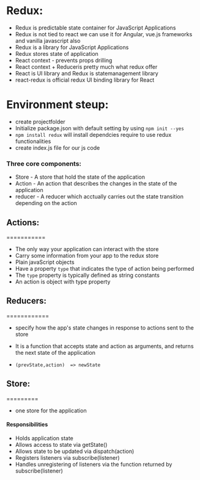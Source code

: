 # Redux:

+ Redux is predictable state container for JavaScript Applications
+ Redux is not tied to react we can use it for Angular,  vue.js frameworks and vanilla javascript also
+ Redux is a library for JavaScript Applications
+ Redux stores state of application
+ React context - prevents props drilling
+ React context + Reduceris pretty much what redux offer
+ React is UI library and Redux is statemanagement library
+ react-redux is official redux UI binding library for React

Environment steup:
==================
+ create projectfolder
+ Initialize package.json with default setting by using `npm init --yes`
+ `npm install redux` will install dependcies require to use redux functionalities
+ create index.js file for our js code

### Three core components:


+ Store  - A store that hold the state of the application
+ Action - An action that describes the changes in the state of the application
+ reducer - A reducer which acctually carries out the state transition depending on the action


## Actions:
===========
+ The only way your application can interact with the store
+ Carry some information from your app to the redux store
+ Plain javaScript objects
+ Have a property `type` that indicates the type of action being performed
+ The `type` property is typically defined as string constants
+ An action is object with type property


## Reducers:
============
+ specify how the app's state changes in response to actions sent to the store
+ It is a function that accepts state and action as arguments, and returns the next state of the application

+ `(prevState,action)  => newState`

## Store:
=========

+ one store for the application

#### Responsibilities

+ Holds application state
+ Allows access to state via getState()
+ Allows state to be updated via dispatch(action)
+ Registers listeners via subscribe(listener)
+ Handles unregistering of listeners via the function returned by subscribe(listener)
